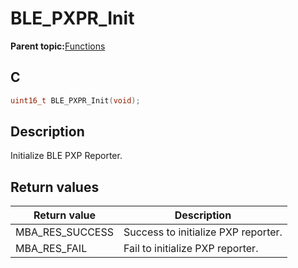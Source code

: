 # BLE\_PXPR\_Init

**Parent topic:**[Functions](GUID-FDDBDFAA-45A0-4F49-95DB-D4219D3D88D8.md)

## C

```c
uint16_t BLE_PXPR_Init(void);
```

## Description

Initialize BLE PXP Reporter.

## Return values

|Return value|Description|
|------------|-----------|
|MBA\_RES\_SUCCESS|Success to initialize PXP reporter.|
|MBA\_RES\_FAIL|Fail to initialize PXP reporter.|

